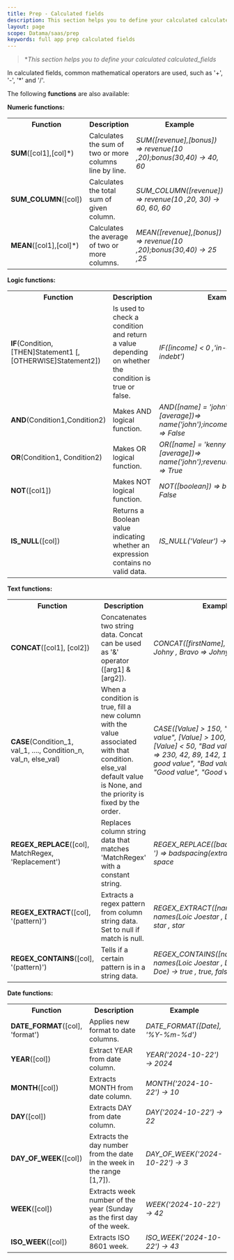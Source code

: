 ```yaml
---
title: Prep - Calculated fields
description: This section helps you to define your calculated calculated_fields
layout: page
scope: Datama/saas/prep
keywords: full app prep calculated fields
---
```



> **This section helps you to define your calculated calculated_fields*

In calculated fields, common mathematical operators are used, such as '+', '-', '*' and '/'.

The following **functions** are also available:

<b> Numeric functions:</b>

<table>
  <tr>
    <th style="width: 20%;">Function</th>
    <th style="width: 40%;">Description</th>
    <th style="width: 40%;">Example</th>
  </tr>
  <tr>
    <td><b>SUM</b>([col1],[col]*)</td>
    <td>Calculates the sum of two or more columns line by line.</td>
    <td><i>SUM([revenue],[bonus]) => revenue(10 ,20);bonus(30,40) -> 40, 60</i></td>
  </tr>
  <tr>
    <td><b>SUM_COLUMN</b>([col])</td>
    <td>Calculates the total sum of given column.</td>
    <td><i>SUM_COLUMN([revenue]) => revenue(10 ,20, 30) -> 60, 60, 60</i></td>
  </tr>
  <tr>
    <td><b>MEAN</b>([col1],[col]*)</td>
    <td>Calculates the average of two or more columns.</td>
    <td><i>MEAN([revenue],[bonus]) => revenue(10 ,20);bonus(30,40) -> 25 ,25</i></td>
  </tr>
</table>



<b> Logic functions:</b>

<table>
  <tr>
    <th style="width: 20%;">Function</th>
    <th style="width: 40%;">Description</th>
    <th style="width: 40%;">Example</th>
  </tr>
  <tr>
    <td><b>IF</b>(Condition,[THEN]Statement1 [,[OTHERWISE]Statement2])</td>
    <td>Is used to check a condition and return a value depending on whether the condition is true or false.</td>
    <td><i>IF([income] < 0 ,'in-debt', 'not-indebt')</i></td>
  </tr>
  <tr>
    <td><b>AND</b>(Condition1,Condition2)</td>
    <td>Makes AND logical function.</td>
    <td><i>AND([name] = 'john', [income] > [average])=> name('john');income(10);average(20) => False</i></td>
  </tr>
  <tr>
    <td><b>OR</b>(Condition1, Condition2)</td>
    <td>Makes OR logical function.</td>
    <td><i>OR([name] = 'kenny', [revenue] > [average])=> name('john');revenu(25);average(11) => True</i></td>
  </tr>
  <tr>
    <td><b>NOT</b>([col1])</td>
    <td>Makes NOT logical function.</td>
    <td><i>NOT([boolean]) => boolean(True) -> False</i></td>
  </tr>
  <tr>
    <td><b>IS_NULL</b>([col])</td>
    <td>Returns a Boolean value indicating whether an expression contains no valid data.</td>
    <td><i>IS_NULL('Valeur') -> False</i></td>
  </tr>
</table>



<b> Text functions:</b>

<table>
  <tr>
    <th style="width: 20%;">Function</th>
    <th style="width: 40%;">Description</th>
    <th style="width: 40%;">Example</th>
  </tr>
  <tr>
    <td><b>CONCAT</b>([col1], [col2])</td>
    <td>Concatenates two string data. Concat can be used as '&' operator ([arg1] & [arg2]).</td>
    <td><i>CONCAT([firstName], [lastName]) => Johny , Bravo => Johny Bravo</i></td>
  </tr>
  <tr>
    <td><b>CASE</b>(Condition_1, val_1, ...., Condition_n, val_n, else_val)</td>
    <td>When a condition is true, fill a new column with the value associated with that condition. else_val default value is None, and the priority is fixed by the order.</td>
    <td><i>CASE([Value] > 150, "Very good value", [Value] > 100, "Good value", [Value] < 50, "Bad value", "Normal") => 230, 42, 89, 142, 123 => "Very good value", "Bad value", "Normal", "Good value", "Good value"</i></td>
  </tr>
  <tr>
    <td><b>REGEX_REPLACE</b>([col], MatchRegex, 'Replacement')</td>
    <td>Replaces column string data that matches 'MatchRegex' with a constant string.</td>
    <td><i>REGEX_REPLACE([badspacing],'\\s*',' ') => badspacing(extra      space) -> extra space</i></td>
  </tr>
  <tr>
    <td><b>REGEX_EXTRACT</b>([col], '(pattern)')</td>
    <td>Extracts a regex pattern from column string data. Set to null if match is null.</td>
    <td><i>REGEX_EXTRACT([names], '(star)') => names(Loic Joestar , Dio Mistar) -> star , star</i></td>
  </tr>
  <tr>
    <td><b>REGEX_CONTAINS</b>([col], '(pattern)')</td>
    <td>Tells if a certain pattern is in a string data.</td>
    <td><i>REGEX_CONTAINS([names], 'star') => names(Loic Joestar , Dio Mistar, Jhon Doe) -> true , true, false</i></td>
  </tr>
</table>




<b> Date functions:</b>

<table>
  <tr>
    <th style="width: 20%;">Function</th>
    <th style="width: 40%;">Description</th>
    <th style="width: 40%;">Example</th>
  </tr>
  <tr>
    <td><b>DATE_FORMAT</b>([col], 'format')</td>
    <td>Applies new format to date columns.</td>
    <td><i>DATE_FORMAT([Date], '%Y-%m-%d')</i></td>
  </tr>
  <tr>
    <td><b>YEAR</b>([col])</td>
    <td>Extract YEAR from date column.</td>
    <td><i>YEAR('2024-10-22') -> 2024</i></td>
  </tr>
  <tr>
    <td><b>MONTH</b>([col])</td>
    <td>Extracts MONTH from date column.</td>
    <td><i>MONTH('2024-10-22') -> 10</i></td>
  </tr>
  <tr>
    <td><b>DAY</b>([col])</td>
    <td>Extracts DAY from date column.</td>
    <td><i>DAY('2024-10-22') -> 22</i></td>
  </tr>
  <tr>
    <td><b>DAY_OF_WEEK</b>([col])</td>
    <td>Extracts the day number from the date in the week in the range [1,7]).</td>
    <td><i>DAY_OF_WEEK('2024-10-22') -> 3</i></td>
  </tr>
  <tr>
    <td><b>WEEK</b>([col])</td>
    <td>Extracts week number of the year (Sunday as the first day of the week.</td>
    <td><i>WEEK('2024-10-22') -> 42</i></td>
  </tr>
  <tr>
    <td><b>ISO_WEEK</b>([col])</td>
    <td>Extracts ISO 8601 week.</td>
    <td><i>ISO_WEEK('2024-10-22') -> 43</i></td>
  </tr>
</table>
